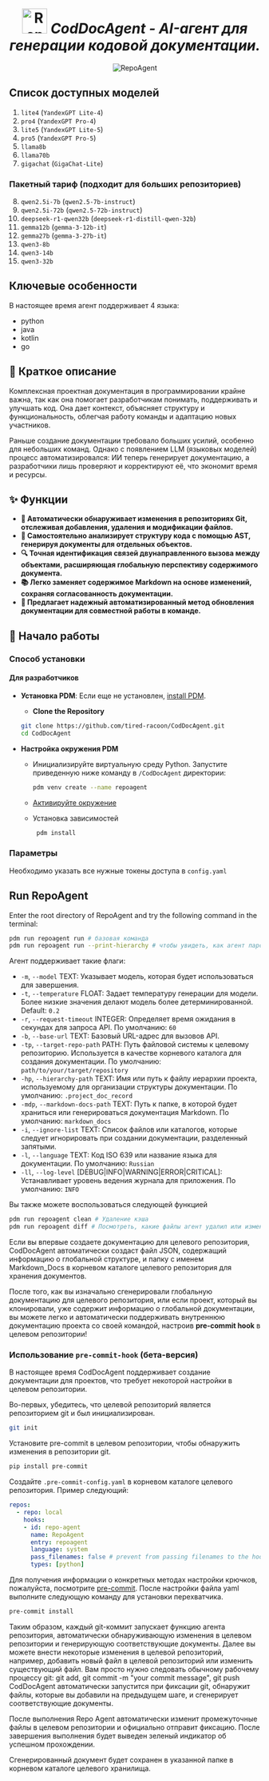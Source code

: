 <h1 align="center">
  <img src="https://github.com/OpenBMB/RepoAgent/assets/138990495/06bc2449-c82d-4b9e-8c83-27640e541451" width="50" alt="RepoAgent logo"/> <em>CodDocAgent - AI-агент для генерации кодовой документации. </em>
</h1>


<p align="center">
  <img src="https://raw.githubusercontent.com/OpenBMB/RepoAgent/main/assets/images/RepoAgent.png" alt="RepoAgent"/>
</p>


## Список доступных моделей


1. `lite4` (`YandexGPT Lite-4`)
2. `pro4` (`YandexGPT Pro-4`)
3. `lite5` (`YandexGPT Lite-5`)
4. `pro5` (`YandexGPT Pro-5`)
5. `llama8b`
6. `llama70b`
7. `gigachat` (`GigaChat-Lite`)

### Пакетный тариф (подходит для больших репозиториев)

8. `qwen2.5i-7b` (`qwen2.5-7b-instruct`)
9. `qwen2.5i-72b` (`qwen2.5-72b-instruct`)
10. `deepseek-r1-qwen32b` (`deepseek-r1-distill-qwen-32b`)
11. `gemma12b` (`gemma-3-12b-it`)
12. `gemma27b` (`gemma-3-27b-it`)
13. `qwen3-8b`
14. `qwen3-14b`
15. `qwen3-32b`

## Ключевые особенности

В настоящее время агент поддерживает 4 языка:

- python
- java
- kotlin
- go


## 👾 Краткое описание

Комплексная проектная документация в программировании крайне важна, так как она помогает разработчикам понимать, поддерживать и улучшать код. Она дает контекст, объясняет структуру и функциональность, облегчая работу команды и адаптацию новых участников.

Раньше создание документации требовало больших усилий, особенно для небольших команд. Однако с появлением LLM (языковых моделей) процесс автоматизировался: ИИ теперь генерирует документацию, а разработчики лишь проверяют и корректируют её, что экономит время и ресурсы.



## ✨ Функции

- **🤖 Автоматически обнаруживает изменения в репозиториях Git, отслеживая добавления, удаления и модификации файлов.**
- **📝 Самостоятельно анализирует структуру кода с помощью AST, генерируя документы для отдельных объектов.**
- **🔍 Точная идентификация связей двунаправленного вызова между объектами, расширяющая глобальную перспективу содержимого документа.**
- **📚 Легко заменяет содержимое Markdown на основе изменений, сохраняя согласованность документации.**
- **👭 Предлагает надежный автоматизированный метод обновления документации для совместной работы в команде.**


## 🚀 Начало работы

### Способ установки

#### Для разработчиков

- **Установка PDM**: Если еще не установлен, [install PDM](https://pdm-project.org/latest/#installation).
  - **Clone the Repository**

  ```bash
  git clone https://github.com/tired-racoon/CodDocAgent.git
  cd CodDocAgent
  ```

- **Настройка окружения PDM**

    - Инициализируйте виртуальную среду Python. Запустите приведенную ниже команду в `/CodDocAgent` директории:
    
      ```bash
      pdm venv create --name repoagent
      ```
    
    - [Активируйте окружение](https://pdm-project.org/latest/usage/venv/#activate-a-virtualenv)
    
    - Установка зависимостей
    
      ```bash
       pdm install
      ```

### Параметры

Необходимо указать все нужные токены доступа в `config.yaml`

## Run RepoAgent

Enter the root directory of RepoAgent and try the following command in the terminal:
```sh
pdm run repoagent run # базовая команда
pdm run repoagent run --print-hierarchy # чтобы увидеть, как агент парсит структуру репозитория
```

Агент поддерживает такие флаги:

- `-m`, `--model` TEXT: Указывает модель, которая будет использоваться для завершения. 
- `-t`, `--temperature` FLOAT: Задает температуру генерации для модели. Более низкие значения делают модель более детерминированной. Default: `0.2`
- `-r`, `--request-timeout` INTEGER: Определяет время ожидания в секундах для запроса API. По умолчанию: `60`
- `-b`, `--base-url` TEXT: Базовый URL-адрес для вызовов API. 
- `-tp`, `--target-repo-path` PATH: Путь файловой системы к целевому репозиторию. Используется в качестве корневого каталога для создания документации. По умолчанию: `path/to/your/target/repository`
- `-hp`, `--hierarchy-path` TEXT: Имя или путь к файлу иерархии проекта, используемому для организации структуры документации. По умолчанию: `.project_doc_record`
- `-mdp`, `--markdown-docs-path` TEXT: Путь к папке, в которой будет храниться или генерироваться документация Markdown. По умолчанию: `markdown_docs`
- `-i`, `--ignore-list` TEXT: Список файлов или каталогов, которые следует игнорировать при создании документации, разделенный запятыми.
- `-l`, `--language` TEXT: Код ISO 639 или название языка для документации. По умолчанию: `Russian`
- `-ll`, `--log-level` [DEBUG|INFO|WARNING|ERROR|CRITICAL]: Устанавливает уровень ведения журнала для приложения. По умолчанию: `INFO`

Вы также можете воспользоваться следующей функцией

```sh
pdm run repoagent clean # Удаление кэша
pdm run repoagent diff # Посмотреть, какие файлы агент удалил или изменил
```

Если вы впервые создаете документацию для целевого репозитория, CodDocAgent автоматически создаст файл JSON, содержащий информацию о глобальной структуре, и папку с именем Markdown_Docs в корневом каталоге целевого репозитория для хранения документов.

После того, как вы изначально сгенерировали глобальную документацию для целевого репозитория, или если проект, который вы клонировали, уже содержит информацию о глобальной документации, вы можете легко и автоматически поддерживать внутреннюю документацию проекта со своей командой, настроив  **pre-commit hook** в целевом репозитории! 

### Использование `pre-commit-hook` (бета-версия)

В настоящее время CodDocAgent поддерживает создание документации для проектов, что требует некоторой настройки в целевом репозитории.

Во-первых, убедитесь, что целевой репозиторий является репозиторием git и был инициализирован.

```sh
git init
```
Установите pre-commit в целевом репозитории, чтобы обнаружить изменения в репозитории git.

```sh
pip install pre-commit
```
Создайте `.pre-commit-config.yaml` в корневом каталоге целевого репозитория. Пример следующий:

```yml
repos:
  - repo: local
    hooks:
    - id: repo-agent
      name: RepoAgent
      entry: repoagent
      language: system
      pass_filenames: false # prevent from passing filenames to the hook
      types: [python]
```

Для получения информации о конкретных методах настройки крючков, пожалуйста, посмотрите [pre-commit](https://pre-commit.com/#plugins).
После настройки файла yaml выполните следующую команду для установки перехватчика.

```sh
pre-commit install
```

Таким образом, каждый git-коммит запускает функцию агента репозитория, автоматически обнаруживающую изменения в целевом репозитории и генерирующую соответствующие документы.
Далее вы можете внести некоторые изменения в целевой репозиторий, например, добавить новый файл в целевой репозиторий или изменить существующий файл.
Вам просто нужно следовать обычному рабочему процессу git: git add, git commit -m "your commit message", git push
CodDocAgent автоматически запустится при фиксации git, обнаружит файлы, которые вы добавили на предыдущем шаге, и сгенерирует соответствующие документы.

После выполнения Repo Agent автоматически изменит промежуточные файлы в целевом репозитории и официально отправит фиксацию. После завершения выполнения будет выведен зеленый индикатор об успешном прохождении.

Сгенерированный документ будет сохранен в указанной папке в корневом каталоге целевого хранилища.

